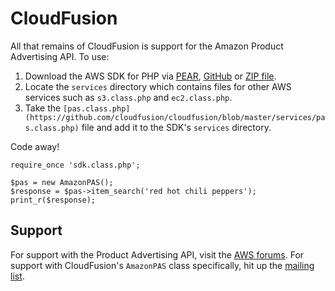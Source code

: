 # CloudFusion

All that remains of CloudFusion is support for the Amazon Product Advertising API. To use:

1. Download the AWS SDK for PHP via <a href="http://pear.amazonwebservices.com">PEAR</a>, <a href="http://github.com/amazonwebservices/aws-sdk-for-php">GitHub</a> or <a href="http://aws.amazon.com/sdkforphp">ZIP file</a>.
2. Locate the `services` directory which contains files for other AWS services such as `s3.class.php` and `ec2.class.php`.
3. Take the `[pas.class.php](https://github.com/cloudfusion/cloudfusion/blob/master/services/pas.class.php)` file and add it to the SDK's `services` directory.

Code away!

	require_once 'sdk.class.php';

	$pas = new AmazonPAS();
	$response = $pas->item_search('red hot chili peppers');
	print_r($response);


## Support

For support with the Product Advertising API, visit the [AWS forums](https://forums.aws.amazon.com/forum.jspa?forumID=9). For support with CloudFusion's `AmazonPAS` class specifically, hit up the [mailing list](http://groups.google.com/group/cloudfusion).
